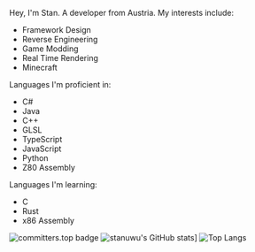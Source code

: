 Hey, I'm Stan. A developer from Austria.
My interests include:
- Framework Design
- Reverse Engineering
- Game Modding
- Real Time Rendering
- Minecraft

Languages I'm proficient in:
- C#
- Java
- C++
- GLSL
- TypeScript
- JavaScript
- Python
- Z80 Assembly

Languages I'm learning:
- C
- Rust
- x86 Assembly

![committers.top badge](https://user-badge.committers.top/austria/stanuwu.svg)
![stanuwu's GitHub stats](https://github-readme-stats.vercel.app/api?username=stanuwu)]
![Top Langs](https://github-readme-stats.vercel.app/api/top-langs/?username=stanuwu)
